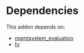 # Dependencies

This addon depends on:

- [mgmtsystem_evaluation](https://github.com/bringout/oca-technical)
- [hr](https://github.com/bringout/oca-ocb-hr/tree/dc1405e12dbe76ffb119a0feb323b56ae2c58522/odoo-bringout-oca-ocb-hr)
